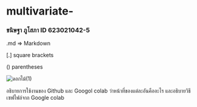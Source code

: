 # multivariate-

### ขนิษฐา ภูโสภา ID 623021042-5

.md => Markdown

[.] square brackets

() parentheses

![ดอกไม้(1)](image(1).jpeg)

อธิบายการใช้งานของ Github และ Googol colab ว่าหน้าที่ของแต่ละอันคืออะไร และอธิบายวิธีเซฟไฟล์จาก Google colab
